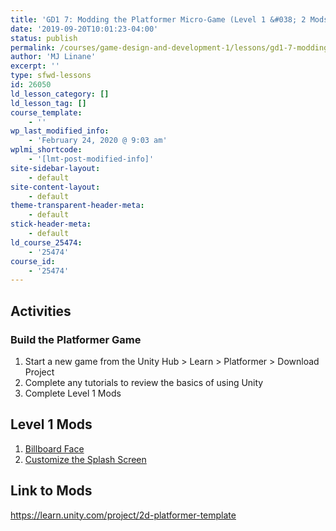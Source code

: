 ```yaml
---
title: 'GD1 7: Modding the Platformer Micro-Game (Level 1 &#038; 2 Mods)'
date: '2019-09-20T10:01:23-04:00'
status: publish
permalink: /courses/game-design-and-development-1/lessons/gd1-7-modding-the-platformer-micro-game-level-1-2-mods
author: 'MJ Linane'
excerpt: ''
type: sfwd-lessons
id: 26050
ld_lesson_category: []
ld_lesson_tag: []
course_template:
    - ''
wp_last_modified_info:
    - 'February 24, 2020 @ 9:03 am'
wplmi_shortcode:
    - '[lmt-post-modified-info]'
site-sidebar-layout:
    - default
site-content-layout:
    - default
theme-transparent-header-meta:
    - default
stick-header-meta:
    - default
ld_course_25474:
    - '25474'
course_id:
    - '25474'
---
```

Activities
----------

### Build the Platformer Game

1. Start a new game from the Unity Hub &gt; Learn &gt; Platformer &gt; Download Project
2. Complete any tutorials to review the basics of using Unity
3. Complete Level 1 Mods

Level 1 Mods
------------

1. [Billboard Face](https://learn.unity.com/project/2d-platformer-template)
2. [Customize the Splash Screen](https://learn.unity.com/project/2d-platformer-template)

Link to Mods
------------

<https://learn.unity.com/project/2d-platformer-template>